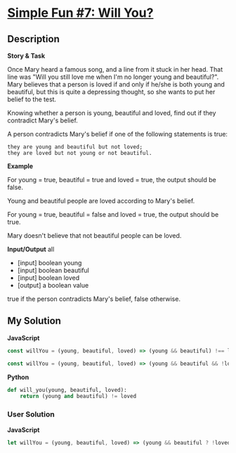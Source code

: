 # [Simple Fun #7: Will You?](https://www.codewars.com/kata/58844a13aa037ff143000072)

## Description

**Story & Task**

Once Mary heard a famous song, and a line from it stuck in her head. That line was "Will you still love me when I'm no longer young and beautiful?". Mary believes that a person is loved if and only if he/she is both young and beautiful, but this is quite a depressing thought, so she wants to put her belief to the test.

Knowing whether a person is young, beautiful and loved, find out if they contradict Mary's belief.

A person contradicts Mary's belief if one of the following statements is true:

```
they are young and beautiful but not loved;
they are loved but not young or not beautiful.
```

**Example**

For young = true, beautiful = true and loved = true, the output should be false.

Young and beautiful people are loved according to Mary's belief.

For young = true, beautiful = false and loved = true, the output should be true.

Mary doesn't believe that not beautiful people can be loved.

**Input/Output** all

- [input] boolean young
- [input] boolean beautiful
- [input] boolean loved
- [output] a boolean value

true if the person contradicts Mary's belief, false otherwise.

## My Solution

**JavaScript**

```js
const willYou = (young, beautiful, loved) => (young && beautiful) !== loved;
```

```js
const willYou = (young, beautiful, loved) => (young && beautiful && !loved) || (!(young && beautiful) && loved);
```

**Python**

```py
def will_you(young, beautiful, loved):
    return (young and beautiful) != loved
```

### User Solution

**JavaScript**

```js
let willYou = (young, beautiful, loved) => (young && beautiful ? !loved : loved);
```

